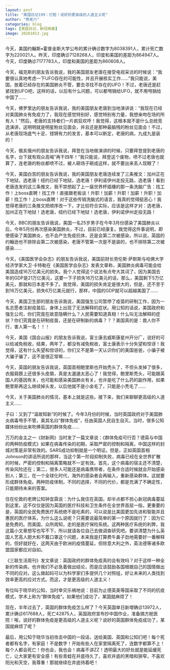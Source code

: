 ```yaml
---
layout: post
title: "美国日记199：打脸！说好的更高级的人道主义呢"
author: "熊老六"
categories: blog
tags: [美国日记，新冠病毒]
image: 20201013.jpg
---
```


今天，美国约翰斯•霍普金斯大学公布的累计确诊数字为8038391人，累计死亡数字为220021人。昨天，印度确诊7128268人，印度和美国的差距为864947人。今天，印度确诊7177783人，印度和美国的差距为860608人。

今天，福克斯的朋友告诉我说，我的美国朋友老唐在接受电视采访的时候说：“我要很认真地考虑一下UFO存在的可能性，并且开展核实工作……”我只能说，美国，放着已经存在的美国肺炎不管，要去寻找不存在的UFO！不过，老唐还是赶紧找到UFO吧，这样的话，以后有什么问题，可以都甩锅给UFO，就不用甩锅给中国了……

今天，佛罗里达的朋友告诉我说，我的美国朋友老唐到当地演讲说：“我现在已经对美国肺炎有免疫力了，我现在感觉特别好，感觉特别有力量，我想亲吻在场的所有人！”然后，老唐的支持者们一片疯狂欢呼！我觉得，这根本就不是什么总统竞选演讲，这明明就是明星粉丝见面会，并且还是那种最脑残的粉丝见面会！不过，从老唐现场底气十足、铿锵有力的发言，基本可以断定，老唐的病，九成九是装的！

今天，俄亥俄州的朋友告诉我说，拜登在当地做演讲的时候，只要拜登提到老唐的名字，台下就有观众高喊“再干四年！”我只能说，拜登这个废物，喷不过老唐也就算了，连老唐的粉丝都喷不过，被人砸场子砸成这样，就不要出来丢人现眼了！

今天，美国白宫的朋友告诉我说，我的美国朋友老唐连续发了三条推文：加州正在下地狱，选老唐！纽约已经下地狱，选老唐！伊利诺伊州走投无路，选老唐！看到老唐连发的这三条推文，我不禁想起了上一届世界杯插播的那一条洗脑广告：找工作！上boss直聘！找工作！直接跟老板谈！升职！加薪！升职！加薪！升职！加薪！找工作！上boss直聘！对于这些传销洗脑式的语言，我真的觉得挺恶心！我觉得老唐的三条推文把顺序改一下，才比较符合实际，应该是这样才对：选老唐，加州正在下地狱！选老唐，纽约已经下地狱！选老唐，伊利诺伊州走投无路！

今天，BBC的朋友告诉我说，美国一名25岁男子在今年3月份感染了美国肺炎以后，今年5月份再次感染美国肺炎，不过，目前已经康复。我觉得这件事说明，即使感染了美国肺炎，也不会产生免疫抗体，还是会第二次被感染，所以说，英国的约翰逊也不排除会第二次被感染，老唐不管第一次是不是装的，也不排除第二次被感染……

今天，《美国医学会杂志》的朋友告诉我说，美国前财长劳伦斯·萨默斯与哈佛大学经济学家大卫·卡特勒在《美国医学会杂志》发表文章称，美国肺炎病毒可能会给美国造成16万亿美元的损失。我个人觉得这个说法有点夸大其词了，因为美国去年的GDP是21万亿美元，这要一下子损失16万亿美元的话，那么，美国剩下5万亿美元，那就和日本差不多了。我觉得，美国的损失肯定是很大的，但是，还不至于到16万亿美元，损失6万亿美元就行，那样，中国的GDP就可以超越美国了……

今天，美国卫生部的朋友告诉我说，美国强生公司暂停了疫苗的研制工作，因为一名志愿者注射疫苗后，身体上出现了无法解释的症状。用公知的话说，美国政府和强生公司，你们究竟在故意隐瞒什么？人民需要知道真相！什么叫无法解释的症状？你们究竟是在研制疫苗，还是在研制新的病毒？？？美国真的是：救人你不行，害人第一名！！！

今天，美国《国会山报》的朋友告诉我说，富士康去威斯康星州开分厂，说好的可以给减免税收，结果，两年了，都没有减免税收，富士康表示十分失望和惊讶！我觉得，这有什么失望和惊讶的，你们又不是第一天认识你们的美国爸爸，小骗子被大骗子骗了，这不是很正常嘛……

今天，英国的朋友告诉我说，英国首相鲍里斯也开始秃头了，不但头发掉了很多，衣服肩膀上还很多头皮屑，真是太邋遢太恶心了！我觉得，鲍里斯秃头，可能跟英国人的基因有关，也可能和感染美国肺炎有关，也许是吃了什么药的副作用，如果鲍里斯再这么继续掉头发，以后他就不是小金毛了，只能是小秃毛了……

今天，关于美国肺炎的情况，基本上就是这些。接下来，我们来聊聊更高级的人道主义……

子曰：又到了“温故知新”的时候了。今年3月份的时候，当时英国政府对于美国肺炎病毒甩手不管，美其名曰“群体免疫”，任由英国人民自生自灭。当时，很多公知媒体纷纷出来吹捧英国的群体免疫……

万万的金主之一《财新网》当时发了一篇文章说：《群体免疫可行否？德英与中国的两种防疫模式》如果在病毒传染的初期，采取严密的控制和隔离，中国这样的封城对策是非常有效的。SARS成功抑制就是一个明证。但是，正如英国首相Johnson的讲话所说的那样，当这个第一阶段抑制失败，病毒已经在全世界扩散的时候，严密的控制和隔离策略就不一定有效。首先，这个病毒的宿主还不清楚，传染风险还在；第二，很多人可能还是病毒携带者，在条件合适时候就会开始感染别人；第三，在一个全球化时代，海外的感染者会再输入，重新感染群体。这就要形成群体免疫。两种防疫体制，不同的选择，不同的代价，都是充满了不确定性，只能期待未来的答案。

住在伦敦的老牌公知钟宜霖说：为什么我住在英国，却半点都不担心新冠病毒蔓延到这里。这不仅仅是因为英国的医疗科技和卫生条件在全世界首屈一指，更重要的是，英国的全民免费医疗系统绝不是吃素的，可以说是比美国更加先进和智能并且惠民的医疗体系，为什么这么说呢？只需要说最简单的第一个原因就行了：因为它是免费的。而美国，众所周知，走的是医疗保险系统。这两种医疗系统的利弊，我这篇小文章想写也写不下，所以就请各位自己去做调查研究吧。要讲清楚为什么英国人艺高人胆大和不戴口罩这个问题，本来我是打算费牛鼻子劲地需要好一番解释的，但好就好在，这两天由于欧洲的疫情蔓延，但除意大利之外，英法德等诸多欧盟国家都应对自如。

《三联生活周刊》发文章说：英国政府的群体免疫真的会有效吗？对于这样一种全新的传染病，也许我们不必急着做出结论，而是应该鼓励各国根据自己的国情做出不同的应对。这么做起码可以为科学家们多提供几个对照组，好让未来的人类找到效率更高的应对方式。而这，才是更高级的人道主义！

有位叫于晓华的公知，当时幸灾乐祸地说：目前为止德英美等国采取了不同的抗疫模式，学术上称为“群体免疫”。如果他们成功了，某国就麻烦了！

现在，半年过去了，英国的群体免疫怎么样了？今天英国单日新增确诊13972人，累计确诊617688人，死亡42875人，英国政府宣布抄中国作业，准备搞方舱医院！唉，说好的群体免疫是更高级的人道主义呢？说好的英国群体免疫成功了，某国就麻烦了呢？

最后，用公知于晓华当初攻击中国的一段话，送给美国、英国和公知们吧！每个死者都有名字，有家庭！不是数字！开始有些人在家里隔离死了，连数字都算不上！每个人都会死亡！你也会，我也会！病毒不讲ZZ！透明最大的好处就是能延缓死亡，让大家更有安全感！有些青蛙在井底待久了，喜欢井底的黑暗和狭窄，不喜欢阳光和天空，我尊重！那就继续在井底待着吧！
